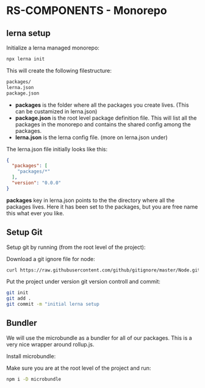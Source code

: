 # RS-COMPONENTS - Monorepo

## lerna setup
Initialize a lerna managed monorepo:

```bash
npx lerna init
```

This will create the following filestructure:

```bash
packages/
lerna.json
package.json
```

- __packages__ is the folder where all the packages you create lives. (This can be custamized in lerna.json)
-  __package.json__ is the root level package definition file. This will list all the packages in the monorepo and contains the shared config among the packages.
- __lerna.json__ is the lerna config file. (more on lerna.json under)

The lerna.json file initially looks like this:

```json
{
  "packages": [
    "packages/*"
  ],
  "version": "0.0.0"
}
```

__packages__ key in lerna.json points to the the directory where all the packages lives. Here it has been set to the packages, but you are free name this what ever you like.

## Setup Git

Setup git by running (from the root level of the project):

Download a git ignore file for node:

```bash
curl https://raw.githubusercontent.com/github/gitignore/master/Node.gitignore --output .gitignore
```

Put the project under version git version controll and commit:

```bash
git init
git add .
git commit -m "initial lerna setup
```

## Bundler

We will use the microbundle as a bundler for all of our packages. This is a very nice wrapper around rollup.js.

Install microbundle:

Make sure you are at the root level of the project and run:

```bash
npm i -D microbundle
```
